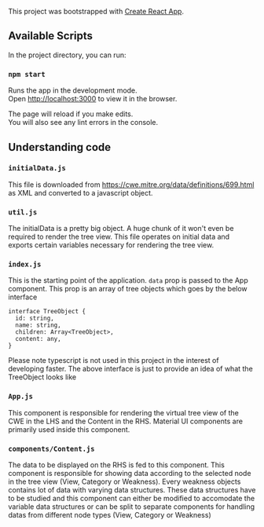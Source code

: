 This project was bootstrapped with [Create React App](https://github.com/facebook/create-react-app).

## Available Scripts

In the project directory, you can run:

### `npm start`

Runs the app in the development mode.<br />
Open [http://localhost:3000](http://localhost:3000) to view it in the browser.

The page will reload if you make edits.<br />
You will also see any lint errors in the console.

## Understanding code

### `initialData.js`

This file is downloaded from https://cwe.mitre.org/data/definitions/699.html as XML and converted to a javascript object.

### `util.js`

The initialData is a pretty big object. A huge chunk of it won't even be required to render the tree view. This file operates on initial data and exports certain variables necessary for rendering the tree view.

### `index.js`

This is the starting point of the application. `data` prop is passed to the App component. This prop is an array of tree objects which goes by the below interface

```
interface TreeObject {
  id: string,
  name: string,
  children: Array<TreeObject>,
  content: any,
}
```

Please note typescript is not used in this project in the interest of developing faster. The above interface is just to provide an idea of what the TreeObject looks like

### `App.js`

This component is responsible for rendering the virtual tree view of the CWE in the LHS and the Content in the RHS. Material UI
components are primarily used inside this component.

### `components/Content.js`

The data to be displayed on the RHS is fed to this component. This component is responsible for showing data according to the selected node in the tree view (View, Category or Weakness). Every weakness objects contains lot of data with varying data structures. These data structures have to be studied and this component can either be modified to accomodate the variable data structures or can be split to separate components for handling datas from different node types (View, Category or Weakness)
